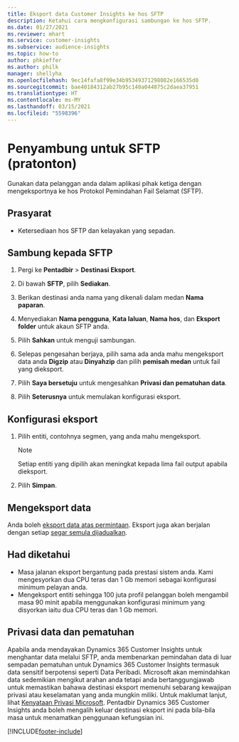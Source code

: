 ```yaml
---
title: Eksport data Customer Insights ke hos SFTP
description: Ketahui cara mengkonfigurasi sambungan ke hos SFTP.
ms.date: 01/27/2021
ms.reviewer: mhart
ms.service: customer-insights
ms.subservice: audience-insights
ms.topic: how-to
author: phkieffer
ms.author: philk
manager: shellyha
ms.openlocfilehash: 9ec14fafa8f99e34b95349371298082e166535d0
ms.sourcegitcommit: bae40184312ab27b95c140a044875c2daea37951
ms.translationtype: HT
ms.contentlocale: ms-MY
ms.lasthandoff: 03/15/2021
ms.locfileid: "5598396"
---
```

# <a name="connector-for-sftp-preview"></a>Penyambung untuk SFTP (pratonton)

Gunakan data pelanggan anda dalam aplikasi pihak ketiga dengan mengeksportnya ke hos Protokol Pemindahan Fail Selamat (SFTP).

## <a name="prerequisites"></a>Prasyarat

- Ketersediaan hos SFTP dan kelayakan yang sepadan.

## <a name="connect-to-sftp"></a>Sambung kepada SFTP

1. Pergi ke **Pentadbir** > **Destinasi Eksport**.

1. Di bawah **SFTP**, pilih **Sediakan**.

1. Berikan destinasi anda nama yang dikenali dalam medan **Nama paparan**.

1. Menyediakan **Nama pengguna**, **Kata laluan**, **Nama hos**, dan **Eksport folder** untuk akaun SFTP anda.

1. Pilih **Sahkan** untuk menguji sambungan.

1. Selepas pengesahan berjaya, pilih sama ada anda mahu mengeksport data anda **Digzip** atau **Dinyahzip** dan pilih **pemisah medan** untuk fail yang dieksport.

1. Pilih **Saya bersetuju** untuk mengesahkan **Privasi dan pematuhan data**.

1. Pilih **Seterusnya** untuk memulakan konfigurasi eksport.

## <a name="configure-the-export"></a>Konfigurasi eksport

1. Pilih entiti, contohnya segmen, yang anda mahu mengeksport.

   > [!NOTE]
   > Setiap entiti yang dipilih akan meningkat kepada lima fail output apabila dieksport. 

1. Pilih **Simpan**.

## <a name="export-the-data"></a>Mengeksport data

Anda boleh [eksport data atas permintaan](export-destinations.md). Eksport juga akan berjalan dengan setiap [segar semula dijadualkan](system.md#schedule-tab).

## <a name="known-limitations"></a>Had diketahui

- Masa jalanan eksport bergantung pada prestasi sistem anda. Kami mengesyorkan dua CPU teras dan 1 Gb memori sebagai konfigurasi minimum pelayan anda. 
- Mengeksport entiti sehingga 100 juta profil pelanggan boleh mengambil masa 90 minit apabila menggunakan konfigurasi minimum yang disyorkan iaitu dua CPU teras dan 1 Gb memori. 

## <a name="data-privacy-and-compliance"></a>Privasi data dan pematuhan

Apabila anda mendayakan Dynamics 365 Customer Insights untuk menghantar data melalui SFTP, anda membenarkan pemindahan data di luar sempadan pematuhan untuk Dynamics 365 Customer Insights termasuk data sensitif berpotensi seperti Data Peribadi. Microsoft akan memindahkan data sedemikian mengikut arahan anda tetapi anda bertanggungjawab untuk memastikan bahawa destinasi eksport memenuhi sebarang kewajipan privasi atau keselamatan yang anda mungkin miliki. Untuk maklumat lanjut, lihat [Kenyataan Privasi Microsoft](https://go.microsoft.com/fwlink/?linkid=396732).
Pentadbir Dynamics 365 Customer Insights anda boleh mengalih keluar destinasi eksport ini pada bila-bila masa untuk menamatkan penggunaan kefungsian ini.


[!INCLUDE[footer-include](../includes/footer-banner.md)]